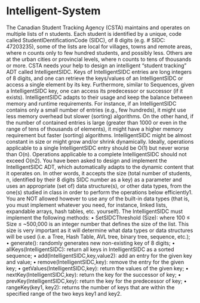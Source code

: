 # Intelligent-System
The Canadian Student Tracking Agency (CSTA) maintains and operates on multiple lists of n students. Each student is identified by a unique, code called StudentIDentificationCode (SIDC), of 8 digits (e.g. # SIDC: 47203235), some of the lists are local for villages, towns and remote areas, where n counts only to few hundred students, and possibly less. Others are at the urban cities or provincial levels, where n counts to tens of thousands or more. CSTA needs your help to design an intelligent “student tracking” ADT called IntelligentSIDC. Keys of IntelligentSIDC entries are long integers of 8 digits, and one can retrieve the keys/values of an IntelligentSIDC or access a single element by its key. Furthermore, similar to Sequences, given a IntelligentSIDC key, one can access its predecessor or successor (if it exists).
IntelligentSIDC adapts to their usage and keep the balance between memory and runtime requirements. For instance, if an IntelligentSIDC contains only a small number of entries (e.g., few hundreds), it might use less memory overhead but slower (sorting) algorithms. On the other hand, if the number of contained entries is large (greater than 1000 or even in the range of tens of thousands of elements), it might have a higher memory requirement but faster (sorting) algorithms. IntelligentSIDC might be almost constant in size or might grow and/or shrink dynamically. Ideally, operations applicable to a single IntelligentSIDC entry should be O(1) but never worse than O(n). Operations applicable to a complete IntelligentSIDC should not exceed O(n2).
You have been asked to design and implement the IntelligentSIDC ADT, which automatically adapts to the dynamic content that it operates on. In other words, it accepts the size (total number of students, n, identified by their 8 digits SIDC number as a key) as a parameter and uses an appropriate (set of) data structure(s), or other data types, from the one(s) studied in class in order to perform the operations below efficiently1. You are NOT allowed however to use any of the built-in data types (that is, you must implement whatever you need, for instance, linked lists, expandable arrays, hash tables, etc. yourself).
The IntelligentSIDC must implement the following methods:
• SetSIDCThreshold (Size): where 100 ≤ Size ≤ ~500,000 is an integer number that defines the size of the list. This size is very important as it will determine what data types or data structures will be used (i.e. a Tree, Hash Table, AVL tree, binary tree, sequence, etc.);
• generate(): randomly generates new non-existing key of 8 digits;
• allKeys(IntelligentSIDC): return all keys in IntelligentSIDC as a sorted sequence;
• add(IntelligentSIDC,key,value2): add an entry for the given key and value;
• remove(IntelligentSIDC,key): remove the entry for the given key;
• getValues(IntelligentSIDC,key): return the values of the given key;
• nextKey(IntelligentSIDC,key): return the key for the successor of key;
• prevKey(IntelligentSIDC,key): return the key for the predecessor of key;
• rangeKey(key1, key2): returns the number of keys that are within the specified range of the two keys key1 and key2.
